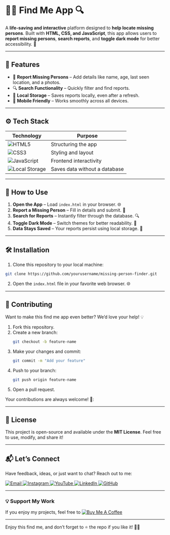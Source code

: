 # 🕵️‍♂️ Find Me App 🔍  
A **life-saving and interactive** platform designed to **help locate missing persons**. Built with **HTML, CSS, and JavaScript**, this app allows users to **report missing persons**, **search reports**, and **toggle dark mode** for better accessibility. 🚀

---
## 🌟 Features
- 📝 **Report Missing Persons** – Add details like name, age, last seen location, and a photos.
-  🔍 **Search Functionality** – Quickly filter and find reports.
-  💾 **Local Storage** – Saves reports locally, even after a refresh.
-  📱 **Mobile Friendly** – Works smoothly across all devices.

 
---
## ⚙️ Tech Stack
| **Technology**  | **Purpose** |
|-----------------|-------------|
| ![HTML5](https://img.shields.io/badge/HTML5-E34F26?style=for-the-badge&logo=html5&logoColor=white) | Structuring the app |
| ![CSS3](https://img.shields.io/badge/CSS3-1572B6?style=for-the-badge&logo=css3&logoColor=white) | Styling and layout |
| ![JavaScript](https://img.shields.io/badge/JavaScript-F7DF1E?style=for-the-badge&logo=javascript&logoColor=black) | Frontend interactivity | 
| ![Local Storage](https://img.shields.io/badge/LocalStorage-FFA500?style=for-the-badge&logo=database&logoColor=white) | Saves data without a database |

---
## 🚀 How to Use  
1. **Open the App** – Load `index.html` in your browser. 🌐
2. **Report a Missing Person** – Fill in details and submit. 📝
3. **Search for Reports** – Instantly filter through the database. 🔍
4.  **Toggle Dark Mode** – Switch themes for better readability. 🌙
5.  **Data Stays Saved** – Your reports persist using local storage. 💾

   ---
   ## 🛠️ Installation
   1. Clone this repository to your local machine:  
   ```bash  
   git clone https://github.com/yourusername/missing-person-finder.git
   ```  

2. Open the `index.html` file in your favorite web browser. 🌐  
 

---

## 🤝 Contributing  

Want to make this find me app even better? We’d love your help! 💡  
1. Fork this repository.  
2. Create a new branch:  
   ```bash  
   git checkout -b feature-name  
   ```  
3. Make your changes and commit:  
   ```bash  
   git commit -m "Add your feature"  
   ```  
4. Push to your branch:  
   ```bash  
   git push origin feature-name  
   ```  
5. Open a pull request.  

Your contributions are always welcome! 🌟:


---

## 📜 License  

This project is open-source and available under the **MIT License**. Feel free to use, modify, and share it!  

---

## 📬 Let’s Connect  

Have feedback, ideas, or just want to chat? Reach out to me:  
<div>
  <a href="mailto:onlykelvin06@gmail.com">
    <img src="https://img.shields.io/badge/Email-4285F4?style=for-the-badge&logo=gmail&logoColor=white" alt="Email" />
  </a>
  <a href="https://www.instagram.com/_.yo.kelvin/">
    <img src="https://img.shields.io/badge/Instagram-E4405F?style=for-the-badge&logo=instagram&logoColor=white" alt="Instagram" />
  </a>
  <a href="https://www.youtube.com/@TechTutor_Tv?sub_confirmation=1">
    <img src="https://img.shields.io/badge/YouTube-FF0000?style=for-the-badge&logo=youtube&logoColor=white" alt="YouTube" />
  </a>
  <a href = "https://www.linkedin.com/in/kelvin-agyare-yeboah-6728a7301?utm_source=share&utm_campaign=share_via&utm_content=profile&utm_medium=android_app">
    <img src="https://img.shields.io/badge/LinkedIn-0077B5?style=for-the-badge&logo=linkedin&logoColor=white" alt="LinkedIn" />
  </a>
  <a href="https://github.com/KelvCodes">
    <img src="https://img.shields.io/badge/GitHub-181717?style=for-the-badge&logo=github&logoColor=white" alt="GitHub" />
  </a>
</div>     
 
---
### 💡 Support My Work  
If you enjoy my projects, feel free to [![Buy Me A Coffee](https://img.shields.io/badge/Buy%20Me%20A%20Coffee-%F0%9F%8C%8D-yellow?style=for-the-badge&logo=buy-me-a-coffee&logoColor=black)](https://www.buymeacoffee.com/kelvcodes) 

---
Enjoy this find me, and don’t forget to ⭐ the repo if you like it! 🥳✨  







